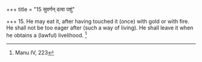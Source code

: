 +++
title = "15 सुवर्णन् दत्वा पशुं"

+++
15. He may eat it, after having touched it (once) with gold or with fire. He shall not be too eager after (such a way of living). He shall leave it when he obtains a (lawful) livelihood. [^8] 


[^8]:  Manu IV, 223
